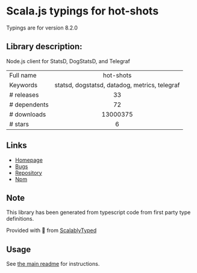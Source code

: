 
# Scala.js typings for hot-shots

Typings are for version 8.2.0

## Library description:
Node.js client for StatsD, DogStatsD, and Telegraf

|                    |                 |
| ------------------ | :-------------: |
| Full name          | hot-shots |
| Keywords           | statsd, dogstatsd, datadog, metrics, telegraf |
| # releases         | 33 |
| # dependents       | 72 |
| # downloads        | 13000375 |
| # stars            | 6 |

## Links
- [Homepage](https://github.com/brightcove/hot-shots#readme)
- [Bugs](https://github.com/brightcove/hot-shots/issues)
- [Repository](https://github.com/brightcove/hot-shots)
- [Npm](https://www.npmjs.com/package/hot-shots)
    


## Note
This library has been generated from typescript code from first party type definitions.

Provided with :purple_heart: from [ScalablyTyped](https://github.com/oyvindberg/ScalablyTyped)

## Usage
See [the main readme](../../readme.md) for instructions.



